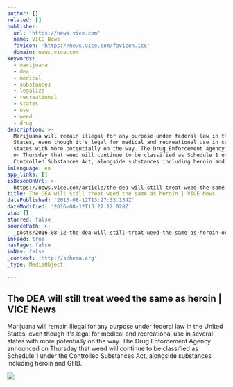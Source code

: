 ```yaml
---
author: []
related: []
publisher:
  url: 'https://news.vice.com'
  name: VICE News
  favicon: 'https://news.vice.com/favicon.ico'
  domain: news.vice.com
keywords:
  - marijuana
  - dea
  - medical
  - substances
  - legalize
  - recreational
  - states
  - use
  - weed
  - drug
description: >-
  Marijuana will remain illegal for any purpose under federal law in the United
  States, even though it's legal for medical and recreational use in several
  states with more potentially on the way. The Drug Enforcement Agency announced
  on Thursday that weed will continue to be classified as Schedule 1 under the
  Controlled Substances Act, alongside substances including heroin and GHB.
inLanguage: en
app_links: []
isBasedOnUrl: >-
  https://news.vice.com/article/the-dea-will-still-treat-weed-the-same-as-heroin?utmsource=vicenewsfb
title: The DEA will still treat weed the same as heroin | VICE News
datePublished: '2016-08-12T13:27:33.134Z'
dateModified: '2016-08-12T13:27:12.028Z'
via: {}
starred: false
sourcePath: >-
  _posts/2016-08-12-the-dea-will-still-treat-weed-the-same-as-heroin-or-vice-news.md
inFeed: true
hasPage: false
inNav: false
_context: 'http://schema.org'
_type: MediaObject

---
```

<article style=""><h1>The DEA will still treat weed the same as heroin | VICE News</h1><p>Marijuana will remain illegal for any purpose under federal law in the United States, even though it's legal for medical and recreational use in several states with more potentially on the way. The Drug Enforcement Agency announced on Thursday that weed will continue to be classified as Schedule 1 under the Controlled Substances Act, alongside substances including heroin and GHB.</p><img src="https://news-images.vice.com/images/articles/meta/2016/08/11/weed-wont-be-legal-any-time-soon-under-us-federal-law-1470930678.jpg?crop=0.66666666666667xw:1xh;center,top" /></article>